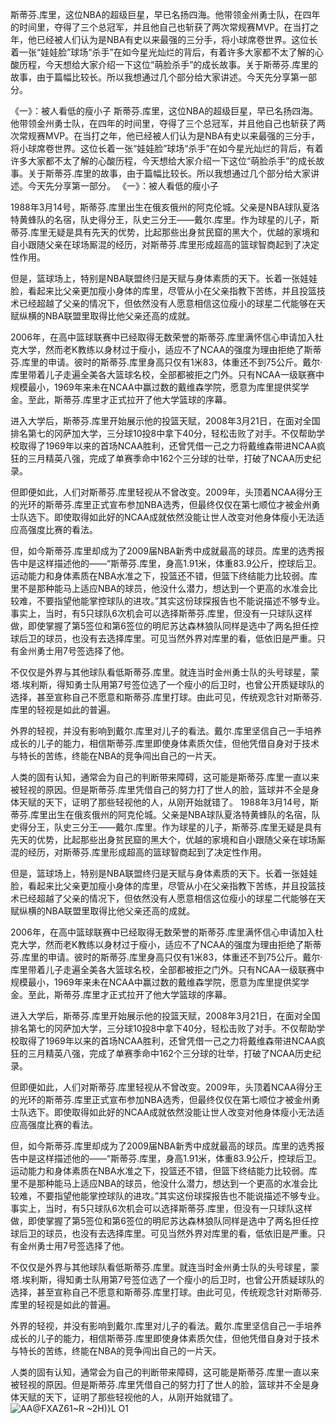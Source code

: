 斯蒂芬.库里，这位NBA的超级巨星，早已名扬四海。他带领金州勇士队，在四年的时间里，夺得了三个总冠军，并且他自己也斩获了两次常规赛MVP。在当打之年，他已经被人们认为是NBA有史以来最强的三分手，将小球席卷世界。这位长着一张“娃娃脸”球场“杀手”在如今星光灿烂的背后，有着许多大家都不太了解的心酸历程，今天想给大家介绍一下这位“萌脸杀手”的成长故事。关于斯蒂芬.库里的故事，由于篇幅比较长。所以我想通过几个部分给大家讲述。今天先分享第一部分。

《一》：被人看低的瘦小子
斯蒂芬.库里，这位NBA的超级巨星，早已名扬四海。他带领金州勇士队，在四年的时间里，夺得了三个总冠军，并且他自己也斩获了两次常规赛MVP。在当打之年，他已经被人们认为是NBA有史以来最强的三分手，将小球席卷世界。这位长着一张“娃娃脸”球场“杀手”在如今星光灿烂的背后，有着许多大家都不太了解的心酸历程，今天想给大家介绍一下这位“萌脸杀手”的成长故事。关于斯蒂芬.库里的故事，由于篇幅比较长。所以我想通过几个部分给大家讲述。今天先分享第一部分。
《一》：被人看低的瘦小子

1988年3月14号，斯蒂芬.库里出生在俄亥俄州的阿克伦城。父亲是NBA球队夏洛特黄蜂队的名宿，队史得分王，队史三分王——戴尔.库里。作为球星的儿子，斯蒂芬.库里无疑是具有先天的优势，比起那些出身贫民窟的黑大个，优越的家境和自小跟随父亲在球场厮混的经历，对斯蒂芬.库里形成超高的篮球智商起到了决定性作用。

但是，篮球场上，特别是NBA联盟终归是天赋与身体素质的天下。长着一张娃娃脸，看起来比父亲更加瘦小身体的库里，尽管从小在父亲指教下苦练，并且投篮技术已经超越了父亲的情况下，但依然没有人愿意相信这位瘦小的球星二代能够在天赋纵横的NBA联盟里取得比他父亲还高的成就。

2006年，在高中篮球联赛中已经取得无数荣誉的斯蒂芬.库里满怀信心申请加入杜克大学，然而老K教练以身材过于瘦小，适应不了NCAA的强度为理由拒绝了斯蒂芬.库里的申请。彼时的斯蒂芬.库里身高只仅有1米83，体重还不到75公斤。戴尔·库里带着儿子走遍全美各大篮球名校，全部都被拒之门外。只有NCAA一级联赛中规模最小，1969年来未在NCAA中赢过数的戴维森学院，愿意为库里提供奖学金。至此，斯蒂芬.库里才正式拉开了他大学篮球的序幕。

进入大学后，斯蒂芬.库里开始展示他的投篮天赋，2008年3月21日，在面对全国排名第七的冈萨加大学，三分球10投8中拿下40分，轻松击败了对手。不仅帮助学校取得了1969年以来的首场NCAA胜利，还曾凭借一己之力将戴维森带进NCAA疯狂的三月精英八强，完成了单赛季命中162个三分球的壮举，打破了NCAA历史纪录。

但即便如此，人们对斯蒂芬.库里轻视从不曾改变。2009年，头顶着NCAA得分王的光环的斯蒂芬.库里正式宣布参加NBA选秀，但最终仅仅在第七顺位才被金州勇士队选下。即使取得如此好的NCAA成就依然没能让世人改变对他身体瘦小无法适应高强度比赛的看法。

但，如今斯蒂芬.库里却成为了2009届NBA新秀中成就最高的球员。库里的选秀报告中是这样描述他的——“斯蒂芬.库里，身高1.91米，体重83.9公斤，控球后卫。运动能力和身体素质在NBA水准之下，投篮还不错，但篮下终结能力比较弱。库里不是那种能马上适应NBA的球员，他没什么潜力，想达到一个更高的水准会比较难，不要指望他能掌控球队的进攻。”其实这份球探报告也不能说描述不够专业。事实上，当时，有5只球队6次机会可以选择斯蒂芬.库里，但没有一只球队这样做，即使掌握了第5签位和第6签位的明尼苏达森林狼队同样是选中了两名担任控球后卫的球员，也没有去选择库里。可见当然外界对库里的看，低依旧是严重。只有金州勇士用7号签选择了他。

不仅仅是外界与其他球队看低斯蒂芬.库里。就连当时金州勇士队的头号球星，蒙塔.埃利斯，得知勇士队用第7号签位选了一个瘦小的后卫时，也曾公开质疑球队的选择，甚至宣称自己不愿意和斯蒂芬.库里打球。由此可见，传统观念针对斯蒂芬.库里的轻视是如此的普遍。

外界的轻视，并没有影响到戴尔.库里对儿子的看法。戴尔.库里坚信自己一手培养成长的儿子的能力，相信斯蒂芬.库里即使身体素质欠佳，但他凭借自身对于技术与特长的苦练，终能在NBA的竞争闯出自己的一片天。

人类的固有认知，通常会为自己的判断带来障碍，这可能是斯蒂芬.库里一直以来被轻视的原因。但是斯蒂芬.库里凭借自己的努力打了世人的脸，篮球并不全是身体天赋的天下，证明了那些轻视他的人，从刚开始就错了。
1988年3月14号，斯蒂芬.库里出生在俄亥俄州的阿克伦城。父亲是NBA球队夏洛特黄蜂队的名宿，队史得分王，队史三分王——戴尔.库里。作为球星的儿子，斯蒂芬.库里无疑是具有先天的优势，比起那些出身贫民窟的黑大个，优越的家境和自小跟随父亲在球场厮混的经历，对斯蒂芬.库里形成超高的篮球智商起到了决定性作用。


但是，篮球场上，特别是NBA联盟终归是天赋与身体素质的天下。长着一张娃娃脸，看起来比父亲更加瘦小身体的库里，尽管从小在父亲指教下苦练，并且投篮技术已经超越了父亲的情况下，但依然没有人愿意相信这位瘦小的球星二代能够在天赋纵横的NBA联盟里取得比他父亲还高的成就。


2006年，在高中篮球联赛中已经取得无数荣誉的斯蒂芬.库里满怀信心申请加入杜克大学，然而老K教练以身材过于瘦小，适应不了NCAA的强度为理由拒绝了斯蒂芬.库里的申请。彼时的斯蒂芬.库里身高只仅有1米83，体重还不到75公斤。戴尔·库里带着儿子走遍全美各大篮球名校，全部都被拒之门外。只有NCAA一级联赛中规模最小，1969年来未在NCAA中赢过数的戴维森学院，愿意为库里提供奖学金。至此，斯蒂芬.库里才正式拉开了他大学篮球的序幕。



进入大学后，斯蒂芬.库里开始展示他的投篮天赋，2008年3月21日，在面对全国排名第七的冈萨加大学，三分球10投8中拿下40分，轻松击败了对手。不仅帮助学校取得了1969年以来的首场NCAA胜利，还曾凭借一己之力将戴维森带进NCAA疯狂的三月精英八强，完成了单赛季命中162个三分球的壮举，打破了NCAA历史纪录。


但即便如此，人们对斯蒂芬.库里轻视从不曾改变。2009年，头顶着NCAA得分王的光环的斯蒂芬.库里正式宣布参加NBA选秀，但最终仅仅在第七顺位才被金州勇士队选下。即使取得如此好的NCAA成就依然没能让世人改变对他身体瘦小无法适应高强度比赛的看法。


但，如今斯蒂芬.库里却成为了2009届NBA新秀中成就最高的球员。库里的选秀报告中是这样描述他的——“斯蒂芬.库里，身高1.91米，体重83.9公斤，控球后卫。运动能力和身体素质在NBA水准之下，投篮还不错，但篮下终结能力比较弱。库里不是那种能马上适应NBA的球员，他没什么潜力，想达到一个更高的水准会比较难，不要指望他能掌控球队的进攻。”其实这份球探报告也不能说描述不够专业。事实上，当时，有5只球队6次机会可以选择斯蒂芬.库里，但没有一只球队这样做，即使掌握了第5签位和第6签位的明尼苏达森林狼队同样是选中了两名担任控球后卫的球员，也没有去选择库里。可见当然外界对库里的看，低依旧是严重。只有金州勇士用7号签选择了他。


不仅仅是外界与其他球队看低斯蒂芬.库里。就连当时金州勇士队的头号球星，蒙塔.埃利斯，得知勇士队用第7号签位选了一个瘦小的后卫时，也曾公开质疑球队的选择，甚至宣称自己不愿意和斯蒂芬.库里打球。由此可见，传统观念针对斯蒂芬.库里的轻视是如此的普遍。


外界的轻视，并没有影响到戴尔.库里对儿子的看法。戴尔.库里坚信自己一手培养成长的儿子的能力，相信斯蒂芬.库里即使身体素质欠佳，但他凭借自身对于技术与特长的苦练，终能在NBA的竞争闯出自己的一片天。


人类的固有认知，通常会为自己的判断带来障碍，这可能是斯蒂芬.库里一直以来被轻视的原因。但是斯蒂芬.库里凭借自己的努力打了世人的脸，篮球并不全是身体天赋的天下，证明了那些轻视他的人，从刚开始就错了。![AA@$FXAZ61$~R ~2H)}L O1](https://github.com/akkkka11/pba/assets/151835742/9bfe8385-6769-466f-89dc-0c838b6d20b7)

